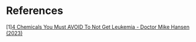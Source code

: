 # References
[1][4 Chemicals You Must AVOID To Not Get Leukemia - Doctor Mike Hansen (2023)](https://www.youtube.com/watch?v=P9A4Z4CUxYU)